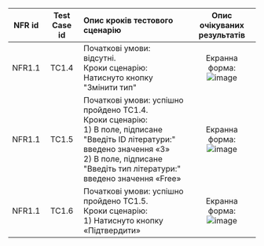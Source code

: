 |NFR id|Test Case id|Опис кроків тестового сценарію|Опис очікуваних результатів|
|:-:|:-:|:-|:-:|
|NFR1.1|TC1.4|Початкові умови: відсутні. <br> Кроки сценарію: Натиснуто кнопку "Змінити тип"|Екранна форма: <br> ![image](https://user-images.githubusercontent.com/66921192/198043241-6d5457cb-9b6e-48f9-bbea-7bf269e8b52f.png)
|NFR1.1|TC1.5|Початкові умови: успішно пройдено TC1.4. <br> Кроки сценарію: <br> 1) В поле, підписане "Введіть ID літератури:" введено значення «3» <br> 2) В поле, підписане "Введіть тип літератури:" введено значення «Free» |Екранна форма: <br> ![image](https://user-images.githubusercontent.com/66921192/198043276-8a57d845-2711-4ac8-9d06-b42c100e7834.png)
|NFR1.1|TC1.6|Початкові умови: успішно пройдено TC1.5. <br> Кроки сценарію: <br> 1) Натиснуто кнопку «Підтвердити»|Екранна форма: <br> ![image](https://user-images.githubusercontent.com/66921192/198043720-23df25f0-6183-4cdc-9e31-e4fa15ce8f84.png)

